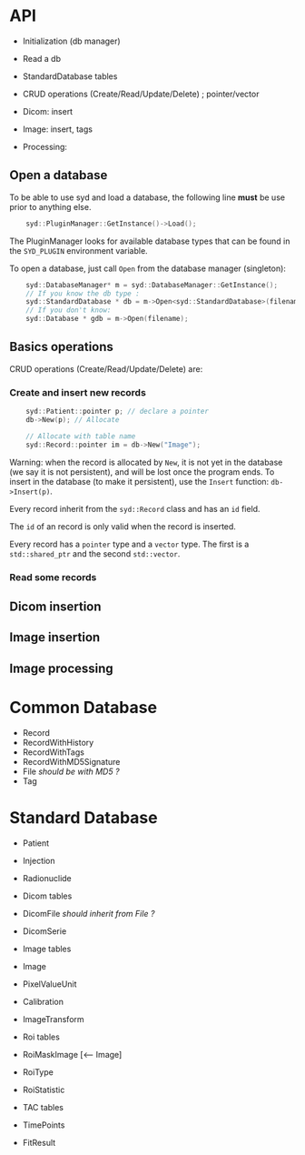 # API

- Initialization (db manager)
- Read a db
- StandardDatabase tables
- CRUD operations (Create/Read/Update/Delete) ; pointer/vector

- Dicom: insert
- Image: insert, tags
- Processing:


## Open a database

To be able to use syd and load a database, the following line **must** be use prior to anything else.

``` c++
    syd::PluginManager::GetInstance()->Load();
```

The PluginManager looks for available database types that can be found in the ```SYD_PLUGIN``` environment variable.

To open a database, just call ```Open``` from the database manager (singleton):

``` c++
    syd::DatabaseManager* m = syd::DatabaseManager::GetInstance();
    // If you know the db type :
    syd::StandardDatabase * db = m->Open<syd::StandardDatabase>(filename);
    // If you don't know:
    syd::Database * gdb = m->Open(filename);
```

## Basics operations

CRUD operations (Create/Read/Update/Delete) are:

### Create and insert new records

``` c++
    syd::Patient::pointer p; // declare a pointer
    db->New(p); // Allocate

    // Allocate with table name
    syd::Record::pointer im = db->New("Image");
```

Warning: when the record is allocated by ```New```, it is not yet in the database (we say it is not persistent), and will be lost once the program ends. To insert in the database (to make it persistent), use the ```Insert``` function: ```db->Insert(p)```.

Every record inherit from the ```syd::Record``` class and has an ```id``` field.

The ```id``` of an record is only valid when the record is inserted.

Every record has a ```pointer``` type and a ```vector``` type. The first is a ```std::shared_ptr``` and the second ```std::vector```.


### Read some records

## Dicom insertion

## Image insertion

## Image processing


# Common Database

- Record
- RecordWithHistory
- RecordWithTags
- RecordWithMD5Signature
- File *should be with MD5 ?*
- Tag


# Standard Database

- Patient
- Injection
- Radionuclide

- Dicom tables
 - DicomFile *should inherit from File ?*
 - DicomSerie

- Image tables
 - Image
 - PixelValueUnit
 - Calibration
 - ImageTransform

- Roi tables
 - RoiMaskImage [<-- Image]
 - RoiType
 - RoiStatistic

- TAC tables
 - TimePoints
 - FitResult
